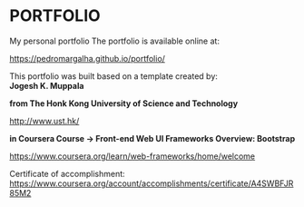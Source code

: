 # PORTFOLIO
My personal portfolio
The portfolio is available online at: 

https://pedromargalha.github.io/portfolio/                                                                          

This portfolio was built based on a template created by:         
<b>Jogesh K. Muppala</b>                            
                  
<b>from The Honk Kong University of Science and Technology</b>        

http://www.ust.hk/   

                                  
<b>in Coursera Course -> Front-end Web UI Frameworks Overview: Bootstrap</b>                         

https://www.coursera.org/learn/web-frameworks/home/welcome

Certificate of accomplishment:
https://www.coursera.org/account/accomplishments/certificate/A4SWBFJR85M2


